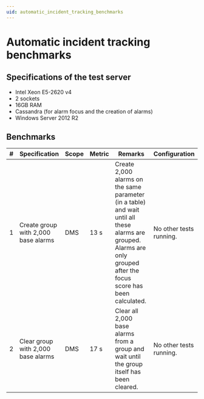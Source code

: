 ```yaml
---
uid: automatic_incident_tracking_benchmarks
---
```


# Automatic incident tracking benchmarks

## Specifications of the test server

- Intel Xeon E5-2620 v4
- 2 sockets
- 16GB RAM
- Cassandra (for alarm focus and the creation of alarms)
- Windows Server 2012 R2

## Benchmarks

| \# | Specification | Scope | Metric | Remarks | Configuration |
| -- | ------------- | ----- | ------ | ------- | ------------- |
| 1 | Create group with 2,000 base alarms | DMS | 13 s | Create 2,000 alarms on the same parameter (in a table) and wait until all these alarms are grouped. Alarms are only grouped after the focus score has been calculated. | No other tests running. |
| 2 | Clear group with 2,000 base alarms | DMS | 17 s | Clear all 2,000 base alarms from a group and wait until the group itself has been cleared. | No other tests running. |
